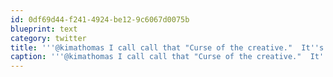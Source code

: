 ```yaml
---
id: 0df69d44-f241-4924-be12-9c6067d0075b
blueprint: text
category: twitter
title: '''@kimathomas I call call that "Curse of the creative."  It''s not a bad thing.  (Unless you have to get up early!)'
caption: '''@kimathomas I call call that "Curse of the creative."  It''s not a bad thing.  (Unless you have to get up early!)'
---
```


